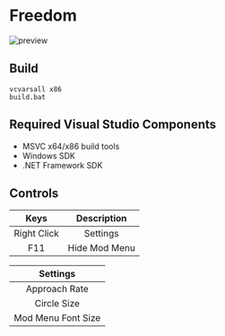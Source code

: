 # Freedom

![preview](https://user-images.githubusercontent.com/38132413/178036552-a3335edc-c49e-407c-8f9d-77c6f466b44b.png)

## Build

    vcvarsall x86
    build.bat

## Required Visual Studio Components

* MSVC x64/x86 build tools
* Windows SDK
* .NET Framework SDK

## Controls

|    Keys     |   Description  |
|:-----------:|:--------------:|
| Right Click |    Settings    |
| F11         |  Hide Mod Menu |

|      Settings      |
|:------------------:|
| Approach Rate      |
| Circle Size        |
| Mod Menu Font Size |
